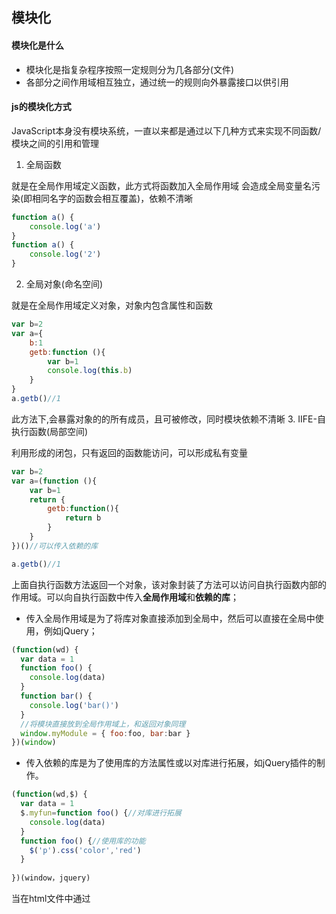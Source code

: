 ## 模块化
#### 模块化是什么
- 模块化是指复杂程序按照一定规则分为几各部分(文件)
- 各部分之间作用域相互独立，通过统一的规则向外暴露接口以供引用

#### js的模块化方式
JavaScript本身没有模块系统，一直以来都是通过以下几种方式来实现不同函数/模块之间的引用和管理
1. 全局函数 

就是在全局作用域定义函数，此方式将函数加入全局作用域
会造成全局变量名污染(即相同名字的函数会相互覆盖)，依赖不清晰
```javascript
function a() {
    console.log('a')
}
function a() {
    console.log('2')
}
```
2. 全局对象(命名空间)

就是在全局作用域定义对象，对象内包含属性和函数
```javascript
var b=2
var a={
    b:1
    getb:function (){
        var b=1
        console.log(this.b)
    }   
}
a.getb()//1
```
此方法下,会暴露对象的的所有成员，且可被修改，同时模块依赖不清晰
3. IIFE-自执行函数(局部空间)

利用形成的闭包，只有返回的函数能访问，可以形成私有变量
```javascript
var b=2
var a=(function (){
    var b=1
    return {
        getb:function(){
            return b
        }
    }
})()//可以传入依赖的库

a.getb()//1
```
上面自执行函数方法返回一个对象，该对象封装了方法可以访问自执行函数内部的作用域。可以向自执行函数中传入**全局作用域**和**依赖的库**；
- 传入全局作用域是为了将库对象直接添加到全局中，然后可以直接在全局中使用，例如jQuery；
```javascript
(function(wd) {
  var data = 1
  function foo() {
    console.log(data)
  }
  function bar() {
    console.log('bar()')
  }
  //将模块直接放到全局作用域上，和返回对象同理
  window.myModule = { foo:foo, bar:bar } 
})(window)
```
- 传入依赖的库是为了使用库的方法属性或以对库进行拓展，如jQuery插件的制作。
```javascript
(function(wd,$) {
  var data = 1
  $.myfun=function foo() {//对库进行拓展
    console.log(data)
  }
  function foo() {//使用库的功能
    $('p').css('color','red')
  }
  
})(window，jquery)
```
当在html文件中通过<script>加载JavaScript时，就对加载顺序有严格要求：
```html
<script src='jQuery'></script>
<script src='mymodule'></script>//当mymodule依赖jQuery时，必须在jQuery之后引入，否则会出现引用错误
```
多个<script>带来的问题有
- 请求多次，每个库都请求一次
- 依赖关系不明确
- 难以维护

#### 模块化规范

##### CommomJS
###### 内容
一个单独的文件就是一个模块。每一个模块都是一个单独的作用域，模块必须通过 module.exports 导出对外的变量或接口，通过 require() 来导入其他模块的输出到当前模块作用域中
###### 语法
- 导出模块：module.exports = value/boject({})或exports.xxx = value
- 引入模块：require(xxx),如果是第三方模块，xxx为模块名；如果是自定义模块，xxx为模块文件路径
```javascript
//testmodule.js
var a = function (){
	d.id+=1
};
var b=1;
var d={id:1};
var e = function (){
	this.b+=1
};
module.exports.x=1

module.exports={//exports赋值对象会覆盖前面的，而module.exports.xxx会将其添加到导出对象中
	a:a,
	b:b
}
module.exports.x=1

//test.js
var test=require('./testmodul.js');//require获取的对象实际是到处模块的module.exports对象
tets//{ a: [Function: a], b: 1, x: 1 }
```
很多博客都说commomjs的加载，输出的是被输出值的拷贝，这是对的，但是说一旦输出一个值，模块内部变化旧不能影响这个值是错的，我们看下面的测试
```javascript
//testmodul.js
var addObject= function (){
	objtest.id+=1
};
var normaltest=1;
var objtest={id:1};
var addnormal = function (){
	normaltest+=1
};
module.exports={
	a:addObject,
	b:objtest,
	c:{objtest:objtest,tem:1},
	d:addnormal,
	e:normaltest,
	f:normaltest,
}

//test.js
a=require('./testmodul.js')
a
/*{ a: [Function: addObject],
  b: { id: 1 },
  c: { objtest: { id: 1 }, tem: 1 },
  d: [Function: addnormal],
  e: 1,
  f: 1 }
*/

a.a()//改变引用类型数据的值
a
/*{ a: [Function: addObject],
  b: { id: 2 },
  c: { objtest: { id: 2 }, tem: 1 },//发现b，c都变化了
  d: [Function: addnormal],
  e: 1,
  f: 1 }
*/

a.d()//改变基本类型数据的值
a
/*{ a: [Function: addObject],
  b: { id: 2 },
  c: { objtest: { id: 2 }, tem: 1 },
  d: [Function: addnormal],
  e: 1,
  f: 1 }//发现e，f都没有变化
*/

//其实根本原理是，commomjs是在运行时导出模块，module.exports执行的是js的赋值语法，
//在js中传递的都是值，但是基本类型和引用类型不同，基本类型传递的是基本值，引用类型传递的是引用类型的地址，
//在module.exports导出时，相同的引用类型变量指向相同的对象，当期内有函数改变对象时，导出的变量的值都会变化
```
再来看看node里关于[Module](https://github.com/nodejs/node/blob/v5.x/lib/module.js#L511)的源码
```
//Module的构造函数
function Module(id, parent) {
  this.id = id;
  this.exports = {};
  /*
  exports是一个对象，所以导出时可以直接加属性或
  赋值一个新对象，当然也可指定其他基础值的值，但是导出就不是一个对象
  */
  this.parent = parent;
  if (parent && parent.children) {
    parent.children.push(this);
  }

  this.filename = null;
  this.loaded = false;
  this.children = [];
}

//require方法是定义在Module原型上的
Module.prototype.require = function(path) {
  assert(path, 'missing path');
  assert(typeof path === 'string', 'path must be a string');
  return Module._load(path, this, /* isMain */ false);//调用的是_load函数
};


Module._load = function(request, parent, isMain) {
  if (parent) {
    debug('Module._load REQUEST %s parent: %s', request, parent.id);
  }

  var filename = Module._resolveFilename(request, parent);

  var cachedModule = Module._cache[filename];//先判断书否有缓存，有缓存就直接使用，否则旧加载模块
  if (cachedModule) {module
    return cachedModule.exports;//返回的都是module的exports值
  }

  if (NativeModule.nonInternalExists(filename)) {
    debug('load native module %s', request);
    return NativeModule.require(filename);
  }

  var module = new Module(filename, parent);

  if (isMain) {
    process.mainModule = module;
    module.id = '.';
  }

  Module._cache[filename] = module;

  var hadException = true;

  try {
    module.load(filename);
    hadException = false;
  } finally {
    if (hadException) {
      delete Module._cache[filename];
    }
  }

  return module.exports;//返回的都是module的exports值
};
```
###### Browserify
node作为服务端，加载的模块都是放在内存中，加载快速，但是浏览器时通过<script>标签加载，收到网速的影响，commomjs不适用，通过browserify可在浏览器上使用commomjs。实际是将开发环境的代码打包，方便浏览器获取
```
$ browserify test.js > bundle.js

<script src="bundle.js"></script>
```
##### AMD
CommomJS加载模块是同步的，只有加载完才会继续执行。AMD规范是异步的，允许在模块加载完后调用指定回到函数，不影响主流程执行
###### 语法
导出模块： define(id?: String, dependencies?: String[], factory: Function|Object);
```JavaScript
//foo.js
define(['jquery'], function ($) {
    //自定义方法
    function myFunc(){};
    //输出的模块
    return module;
});
```
引入模块：require([module],callback);module为模块名，callback是模块加载完的回调函数，回调函数的参数包含模块
```JavaScript
require(['module1', 'module2'], function(m1, m2){
   使用m1/m2
})
```
###### require.js
require.js实现了AMD规范的的模块化，基本方法如上，还有一个require.config可以用来设置模块路径
```JavaScript
 require.config({
    baseUrl: 'js/', //基本路径 出发点在根目录下
    paths: {
        jquery: [
            '//cdnjs.cloudflare.com/ajax/libs/jquery/2.0.0/jquery.min.js',
            'lib/jquery'
        ]
    }
  })
  shim：{//协助加载不符合AMD的库
    "underscore": {
            exports: "_"
        }
    }
```
##### CMD
cmd与amd基本相同，只是加载顺序不同，AMD是先加载所有模块，再执行回调，cmd是用到哪个模块加载哪个
###### 语法
sea.js实现了cmd规范，使用方法如下
导出模块： define(id?: String, dependencies?: String[], factory: Function|Object)和内部的exports配合导出
```JavaScript
define(function(require, exports) {

  // 对外提供 foo 属性
  exports.foo = 'bar';

  // 对外提供 doSomething 方法
  exports.doSomething = function() {};

});
```
引入模块：require([module],callback);module为模块名，callback是模块加载完的回调函数，回调函数的参数包含模块
```JavaScript
define(function(require, exports, module) {
    var foo = require('foo'); // 同步
    foo.add(1, 2); 
    ...
    require.async('math', function(math) { // 异步
        math.add(1, 2);
    });
});
```
##### ES6的module
ES6 模块的设计思想是尽量的静态化，使得编译时就能确定模块的依赖关系，以及输入和输出的变量。
模块功能主要由两个命令构成，分别是 export 和 import。export 命令用于规定模块的对外接口，import 命令用于输入其他模块提供的功能。
###### 语法
```
// profile.js
var firstName = 'Michael';
var lastName = 'Jackson';
var year = 1958;

export {firstName, lastName, year};//必须输出一个1对1的关系
//export 1或export m(这里m=1) 都会报错，export {m}可以
//export 导出的都是一个字典，不论是直接导出一个函数、类。

// usefile.js
import {firstName, lastName, year} from './profile.js';
//import 用于接受export出来的字典，所以赋值也必须是以一个字典，可以用es6的简便写法{a,b}

function setName(element) {
  element.textContent = firstName + ' ' + lastName;
}
```
> 注意：
export命令可以出现在模块的任何位置，只要处于模块顶层就可以。如果处于块级作用域内，就会报错，下一节的import命令也是如此。这是因为处于条件代码块之中，就没法做静态优化了，违背了 ES6 模块的设计初衷。

###### export default
本质上，export default就是输出一个叫做default的变量或方法，然后系统允许你为它取任意名字
```
// 第一组
export default function crc32() { // 输出
  // ...
}

import crc32 from 'crc32'; // 输入

// 第二组
export function crc32() { // 输出
  // ...
};

import {crc32} from 'crc32'; // 输入
```
上面代码的两组写法，第一组是使用export default时，对应的import语句不需要使用大括号；第二组是不使用export default时，对应的import语句需要使用大括号
export default命令用于指定模块的默认输出。显然，一个模块只能有一个默认输出，因此export default命令只能使用一次。所以，import命令后面才不用加大括号，因为只可能唯一对应export default命令。

####ES6 模块与 CommonJS 的差异
- CommonJS 模块输出的是一个值的拷贝，ES6 模块输出的是值的引用。
- CommonJS 模块是运行时加载，ES6 模块是编译时输出接口。
```javascript
//testmodul.js
var addObject= function (){
	objtest.id+=1
};
var normaltest=1;
var objtest={id:1};
var addnormal = function (){
	normaltest+=1
};
module.exports={
	a:addObject,
	b:objtest,
	c:{objtest:objtest,tem:1},
	d:addnormal,
	e:normaltest,
	f:normaltest,
}

//test.js
a=require('./testmodul.js')
a
/*{ a: [Function: addObject],
  b: { id: 1 },
  c: { objtest: { id: 1 }, tem: 1 },
  d: [Function: addnormal],
  e: 1,
  f: 1 }
*/

a.a()//改变引用类型数据的值
a
/*{ a: [Function: addObject],
  b: { id: 2 },
  c: { objtest: { id: 2 }, tem: 1 },//发现b，c都变化了
  d: [Function: addnormal],
  e: 1,
  f: 1 }
*/

a.d()//改变基本类型数据的值
a
/*{ a: [Function: addObject],
  b: { id: 2 },
  c: { objtest: { id: 2 }, tem: 1 },
  d: [Function: addnormal],
  e: 1,
  f: 1 }//发现e，f都没有变化
*/

//其实根本原理是，commomjs是在运行时导出模块，module.exports执行的是js的赋值语法，
//在js中传递的都是值，但是基本类型和引用类型不同，基本类型传递的是基本值，引用类型传递的是引用类型的地址，
//在module.exports导出时，相同的引用类型变量指向相同的对象，当期内有函数改变对象时，导出的变量的值都会变化
```

```javascript
let addObject= function (){
  objtest.id+=1
};
let normaltest=1;
let objtest={id:1};
let tempobjtest={objtest,'tem':1};
let addnormal = function (){
  normaltest+=1
}
export { addObject,objtest,tempobjtest,addnormal,normaltest,normaltest as normaltest2 }


import { addObject, objtest, tempobjtest, addnormal, normaltest, normaltest2 } from '../utils/test'

console.log(objtest)//{id:1}
console.log(objtest)//{id:1}
addObject()
console.log(objtest)//{id:2}
console.log(tempobjtest)//{objtest:{id:2},'tem':1}

console.log(normaltest)//1
console.log(normaltest2)//1
addnormal()
console.log(normaltest)//2
console.log(normaltest2)//2

//发现引用类型的变化和commomjs一样，有区别的是基础类型，在ES6中模块
//内的基础类型变化也会导致模块输出的对应内容发生变化

//原理是，ES6是静态导出的，导出时不是赋值，而是导出一个引用，指向模
//块内的值，所以当内部变化时就会导致外部变化，不管是引用类型还是普通类型
```


